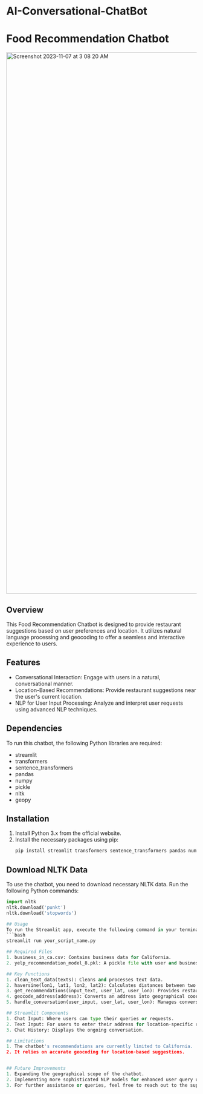 # AI-Conversational-ChatBot
# Food Recommendation Chatbot
<img width="1431" alt="Screenshot 2023-11-07 at 3 08 20 AM" src="https://github.com/mrunmayee17/AI-Conversational-ChatBot/assets/48186569/d534e3d2-5842-48af-a180-cde9547ac069">

## Overview
This Food Recommendation Chatbot is designed to provide restaurant suggestions based on user preferences and location. It utilizes natural language processing and geocoding to offer a seamless and interactive experience to users.

## Features
- Conversational Interaction: Engage with users in a natural, conversational manner.
- Location-Based Recommendations: Provide restaurant suggestions near the user's current location.
- NLP for User Input Processing: Analyze and interpret user requests using advanced NLP techniques.

## Dependencies
To run this chatbot, the following Python libraries are required:
- streamlit
- transformers
- sentence_transformers
- pandas
- numpy
- pickle
- nltk
- geopy

## Installation
1. Install Python 3.x from the official website.
2. Install the necessary packages using pip:
   ```bash
   pip install streamlit transformers sentence_transformers pandas numpy pickle nltk geopy

## Download NLTK Data
To use the chatbot, you need to download necessary NLTK data. Run the following Python commands:
```python
import nltk
nltk.download('punkt')
nltk.download('stopwords') 

## Usage
To run the Streamlit app, execute the following command in your terminal:
```bash
streamlit run your_script_name.py 

## Required Files
1. business_in_ca.csv: Contains business data for California.
2. yelp_recommendation_model_8.pkl: A pickle file with user and business embeddings.

## Key Functions
1. clean_text_data(texts): Cleans and processes text data.
2. haversine(lon1, lat1, lon2, lat2): Calculates distances between two geographical points.
3. get_recommendations(input_text, user_lat, user_lon): Provides restaurant recommendations.
4. geocode_address(address): Converts an address into geographical coordinates.
5. handle_conversation(user_input, user_lat, user_lon): Manages conversation logic and user interactions.

## Streamlit Components
1. Chat Input: Where users can type their queries or requests.
2. Text Input: For users to enter their address for location-specific recommendations.
3. Chat History: Displays the ongoing conversation.

## Limitations
1. The chatbot's recommendations are currently limited to California.
2. It relies on accurate geocoding for location-based suggestions.


## Future Improvements
1. Expanding the geographical scope of the chatbot.
2. Implementing more sophisticated NLP models for enhanced user query understanding.
3. For further assistance or queries, feel free to reach out to the support team or refer to the project documentation.
